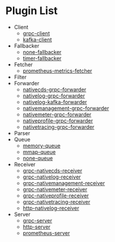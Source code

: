 # Plugin List
- Client
	- [grpc-client](./client_grpc-client.md)
	- [kafka-client](./client_kafka-client.md)
- Fallbacker
	- [none-fallbacker](./fallbacker_none-fallbacker.md)
	- [timer-fallbacker](./fallbacker_timer-fallbacker.md)
- Fetcher
	- [prometheus-metrics-fetcher](./fetcher_prometheus-metrics-fetcher.md)
- Filter
- Forwarder
	- [nativecds-grpc-forwarder](./forwarder_nativecds-grpc-forwarder.md)
	- [nativelog-grpc-forwarder](./forwarder_nativelog-grpc-forwarder.md)
	- [nativelog-kafka-forwarder](./forwarder_nativelog-kafka-forwarder.md)
	- [nativemanagement-grpc-forwarder](./forwarder_nativemanagement-grpc-forwarder.md)
	- [nativemeter-grpc-forwarder](./forwarder_nativemeter-grpc-forwarder.md)
	- [nativeprofile-grpc-forwarder](./forwarder_nativeprofile-grpc-forwarder.md)
	- [nativetracing-grpc-forwarder](./forwarder_nativetracing-grpc-forwarder.md)
- Parser
- Queue
	- [memory-queue](./queue_memory-queue.md)
	- [mmap-queue](./queue_mmap-queue.md)
	- [none-queue](./queue_none-queue.md)
- Receiver
	- [grpc-nativecds-receiver](./receiver_grpc-nativecds-receiver.md)
	- [grpc-nativelog-receiver](./receiver_grpc-nativelog-receiver.md)
	- [grpc-nativemanagement-receiver](./receiver_grpc-nativemanagement-receiver.md)
	- [grpc-nativemeter-receiver](./receiver_grpc-nativemeter-receiver.md)
	- [grpc-nativeprofile-receiver](./receiver_grpc-nativeprofile-receiver.md)
	- [grpc-nativetracing-receiver](./receiver_grpc-nativetracing-receiver.md)
	- [http-nativelog-receiver](./receiver_http-nativelog-receiver.md)
- Server
	- [grpc-server](./server_grpc-server.md)
	- [http-server](./server_http-server.md)
	- [prometheus-server](./server_prometheus-server.md)
